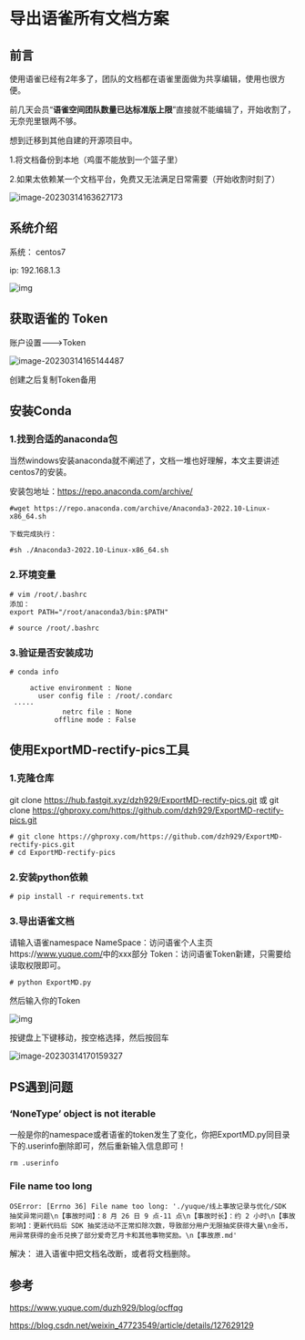 # 导出语雀所有文档方案

## 前言

使用语雀已经有2年多了，团队的文档都在语雀里面做为共享编辑，使用也很方便。

前几天会员“**语雀空间团队数量已达标准版上限**”直接就不能编辑了，开始收割了，无奈兜里银两不够。

想到迁移到其他自建的开源项目中。

1.将文档备份到本地（鸡蛋不能放到一个篮子里）

2.如果太依赖某一个文档平台，免费又无法满足日常需要（开始收割时刻了）

![image-20230314163627173](https://imgoss.xgss.net/picgo/image-20230314163627173.png?aliyun)

## 系统介绍

系统： centos7

ip: 192.168.1.3

![img](https://imgoss.xgss.net/picgo/v2-a9427508e82102e12cfa2a3db2888762_1440w.jpg?aliyun)

## 获取语雀的 Token

账户设置--->Token

![image-20230314165144487](https://imgoss.xgss.net/picgo/image-20230314165144487.png?aliyun)

创建之后复制Token备用



## 安装Conda

### 1.找到合适的anaconda包

当然windows安装anaconda就不阐述了，文档一堆也好理解，本文主要讲述centos7的安装。

安装包地址：https://repo.anaconda.com/archive/

```
#wget https://repo.anaconda.com/archive/Anaconda3-2022.10-Linux-x86_64.sh

下载完成执行：

#sh ./Anaconda3-2022.10-Linux-x86_64.sh
```

### 2.环境变量

```
# vim /root/.bashrc
添加：
export PATH="/root/anaconda3/bin:$PATH"

# source /root/.bashrc
```

### 3.验证是否安装成功

```
# conda info

     active environment : None
       user config file : /root/.condarc
 ·····
             netrc file : None
           offline mode : False
```



## 使用ExportMD-rectify-pics工具

### 1.克隆仓库

git clone https://hub.fastgit.xyz/dzh929/ExportMD-rectify-pics.git
或
git clone https://ghproxy.com/https://github.com/dzh929/ExportMD-rectify-pics.git

```
# git clone https://ghproxy.com/https://github.com/dzh929/ExportMD-rectify-pics.git
# cd ExportMD-rectify-pics
```



### 2.安装python依赖

```
# pip install -r requirements.txt
```



### 3.导出语雀文档

请输入语雀namespace
NameSpace：访问语雀个人主页https://www.yuque.com/<xxx>中的xxx部分
Token：访问语雀Token新建，只需要给读取权限即可。

```
# python ExportMD.py
```

然后输入你的Token

![img](https://imgoss.xgss.net/picgo/1649572961087-9242b301-c80c-4ba8-8312-1569ce1c22d1.png?aliyun)

按键盘上下键移动，按空格选择，然后按回车

![image-20230314170159327](https://imgoss.xgss.net/picgo/image-20230314170159327.png?aliyun)



## PS遇到问题

### ‘NoneType’ object is not iterable

一般是你的namespace或者语雀的token发生了变化，你把ExportMD.py同目录下的.userinfo删除即可，然后重新输入信息即可！

```
rm .userinfo
```



### File name too long

```
OSError: [Errno 36] File name too long: './yuque/线上事故记录与优化/SDK 抽奖异常问题\n【事故时间】：8 月 26 日 9 点-11 点\n【事故时长】：约 2 小时\n【事故影响】：更新代码后 SDK 抽奖活动不正常扣除次数，导致部分用户无限抽奖获得大量\n金币，用异常获得的金币兑换了部分爱奇艺月卡和其他事物奖励。\n【事故原.md'
```

解决： 进入语雀中把文档名改断，或者将文档删除。



## 参考

https://www.yuque.com/duzh929/blog/ocffqg

https://blog.csdn.net/weixin_47723549/article/details/127629129

